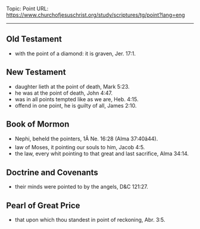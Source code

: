 Topic: Point
URL: https://www.churchofjesuschrist.org/study/scriptures/tg/point?lang=eng

---

## Old Testament

- with the point of a diamond: it is graven, Jer. 17:1.

## New Testament

- daughter lieth at the point of death, Mark 5:23.
- he was at the point of death, John 4:47.
- was in all points tempted like as we are, Heb. 4:15.
- offend in one point, he is guilty of all, James 2:10.

## Book of Mormon

- Nephi, beheld the pointers, 1Â Ne. 16:28 (Alma 37:40â44).
- law of Moses, it pointing our souls to him, Jacob 4:5.
- the law, every whit pointing to that great and last sacrifice, Alma 34:14.

## Doctrine and Covenants

- their minds were pointed to by the angels, D&C 121:27.

## Pearl of Great Price

- that upon which thou standest in point of reckoning, Abr. 3:5.

